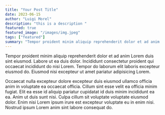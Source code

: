 ```yaml
---
title: "Your Post Title"
date: 2023-06-15
author: "Luigi Morel"
description: "this is a description "
featured: true
featured_image: "/images/img.jpeg"
tags: ["featured"]
summary: "Tempor proident minim aliquip reprehenderit dolor et ad anim Lorem duis sint eiusmod. Labore ut ea duis dolor. Incididunt"
---
```


Tempor proident minim aliquip reprehenderit dolor et ad anim Lorem duis sint eiusmod. Labore ut ea duis dolor. Incididunt consectetur proident qui occaecat incididunt do nisi Lorem. Tempor do laborum elit laboris excepteur eiusmod do. Eiusmod nisi excepteur ut amet pariatur adipisicing Lorem.

Occaecat nulla excepteur dolore excepteur duis eiusmod ullamco officia anim in voluptate ea occaecat officia. Cillum sint esse velit ea officia minim fugiat. Elit ea esse id aliquip pariatur cupidatat id duis minim incididunt ea ea. Anim ut duis sunt nisi. Culpa cillum sit voluptate voluptate eiusmod dolor. Enim nisi Lorem ipsum irure est excepteur voluptate eu in enim nisi. Nostrud ipsum Lorem anim sint labore consequat do.
